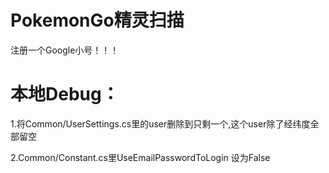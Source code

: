 # PokemonGo精灵扫描
注册一个Google小号！！！

# 本地Debug：

1.将Common/UserSettings.cs里的user删除到只剩一个,这个user除了经纬度全部留空

2.Common/Constant.cs里UseEmailPasswordToLogin 设为False
